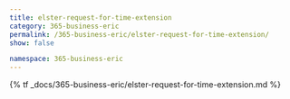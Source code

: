 ```yaml
---
title: elster-request-for-time-extension
category: 365-business-eric
permalink: /365-business-eric/elster-request-for-time-extension/
show: false

namespace: 365-business-eric
---
```


{% tf _docs/365-business-eric/elster-request-for-time-extension.md %}